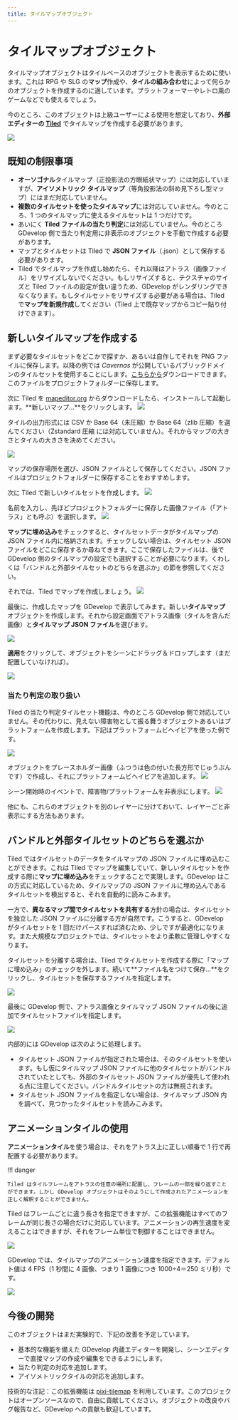 ```yaml
---
title: タイルマップオブジェクト
---
```

# タイルマップオブジェクト

タイルマップオブジェクトはタイルベースのオブジェクトを表示するために使います。これは RPG や SLG の**マップ**作成や、**タイルの組み合わせ**によって何らかのオブジェクトを作成するのに適しています。プラットフォーマーやレトロ風のゲームなどでも使えるでしょう。

今のところ、このオブジェクトは上級ユーザーによる使用を想定しており、**外部エディターの [Tiled](https://www.mapeditor.org/)** でタイルマップを作成する必要があります。

![](/gdevelop5/objects/tilemap/pasted/20210104-105043.png)

## 既知の制限事項

  * **オーソゴナル**タイルマップ（正投影法の方眼紙状マップ）には対応していますが、**アイソメトリック タイルマップ**（等角投影法の斜め見下ろし型マップ）にはまだ対応していません。
  * **複数のタイルセットを使ったタイルマップ**には対応していません。今のところ、1 つのタイルマップに使えるタイルセットは 1 つだけです。
  * あいにく **Tiled ファイルの当たり判定**には対応していません。今のところ GDevelop 側で当たり判定用に非表示のオブジェクトを手動で作成する必要があります。
  * マップとタイルセットは Tiled で **JSON ファイル**（.json）として保存する必要があります。
  * Tiled でタイルマップを作成し始めたら、それ以降はアトラス（画像ファイル）をリサイズしないでください。もしリサイズすると、テクスチャのサイズと Tiled ファイルの設定が食い違うため、GDevelop がレンダリングできなくなります。もしタイルセットをリサイズする必要がある場合は、Tiled で**マップを新規作成**してください（Tiled 上で既存マップからコピー貼り付けできます）。

## 新しいタイルマップを作成する

まず必要なタイルセットをどこかで探すか、あるいは自作してそれを PNG ファイルに保存します。以降の例では *Cavernas* が公開しているパブリックドメインのタイルセットを使用することにします。[こちらから](https://adamatomic.itch.io/cavernas)ダウンロードできます。このファイルをプロジェクトフォルダーに保存します。

次に Tiled を [mapeditor.org](https://www.mapeditor.org/) からダウンロードしたら、インストールして起動します。**新しいマップ...**をクリックします。
![](/gdevelop5/objects/tilemap/pasted/20210104-112522.png)

タイルの出力形式には CSV か Base 64（未圧縮）か Base 64（zlib 圧縮）を選んでください（Zstandard 圧縮 には対応していません）。それからマップの大きさとタイルの大きさを決めてください。

![](/gdevelop5/objects/tilemap/pasted/20210104-112656.png)

マップの保存場所を選び、JSON ファイルとして保存してください。JSON ファイルはプロジェクトフォルダーに保存することをおすすめします。

次に Tiled で新しいタイルセットを作成します。
![](/gdevelop5/objects/tilemap/pasted/20210104-112850.png)

名前を入力し、先ほどプロジェクトフォルダーに保存した画像ファイル（「アトラス」とも呼ぶ）を選択します。
![](/gdevelop5/objects/tilemap/pasted/20210104-113221.png)

**マップに埋め込み**をチェックすると、タイルセットデータがタイルマップの JSON ファイル内に格納されます。チェックしない場合は、タイルセット JSON ファイルをどこに保存するか尋ねてきます。ここで保存したファイルは、後で GDevelop 側のタイルマップの設定でも選択することが必要になります。くわしくは「バンドルと外部タイルセットのどちらを選ぶか」の節を参照してください。

それでは、Tiled でマップを作成しましょう。
![](/gdevelop5/objects/tilemap/pasted/20210104-114523.png)

最後に、作成したマップを GDevelop で表示してみます。新しい**タイルマップ**オブジェクトを作成します。それから設定画面でアトラス画像（タイルを含んだ画像）と**タイルマップ JSON ファイル**を選びます。

![](/gdevelop5/objects/tilemap/pasted/20210104-114702.png)

**適用**をクリックして、オブジェクトをシーンにドラッグ＆ドロップします（まだ配置していなければ）。

![](/gdevelop5/objects/tilemap/pasted/20210104-114824.png)

### 当たり判定の取り扱い

Tiled の当たり判定タイルセット機能は、今のところ GDevelop 側で対応していません。その代わりに、見えない障害物として振る舞うオブジェクトあるいはプラットフォームを作成します。下記はプラットフォームビヘイビアを使った例です。

![](/gdevelop5/objects/tilemap/pasted/20210104-122010.png)

オブジェクトをプレースホルダー画像（ふつうは色の付いた長方形でじゅうぶんです）で作成し、それにプラットフォームビヘイビアを追加します。 
![](/gdevelop5/objects/tilemap/pasted/20210104-115630.png)

シーン開始時のイベントで、障害物/プラットフォームを非表示にします。
![](/gdevelop5/objects/tilemap/pasted/20210104-120406.png)

他にも、これらのオブジェクトを別のレイヤーに分けておいて、レイヤーごと非表示にする方法もあります。

## バンドルと外部タイルセットのどちらを選ぶか

Tiled ではタイルセットのデータをタイルマップの JSON ファイルに埋め込むことができます。これは Tiled でマップを編集していて、新しいタイルセットを作成する際に**マップに埋め込み**をチェックすることで実現します。GDevelop はこの方式に対応しているため、タイルマップの JSON ファイルに埋め込んであるタイルセットを検出すると、それを自動的に読みこみます。 

一方で、**異なるマップ間でタイルセットを共有する**方針の場合は、タイルセットを独立した JSON ファイルに分離する方が自然です。こうすると、GDevelop がタイルセットを 1 回だけパースすれば済むため、少しですが最適化になります。また大規模なプロジェクトでは、タイルセットをより柔軟に管理しやすくなります。

タイルセットを分離する場合は、Tiled でタイルセットを作成する際に「マップに埋め込み」のチェックを外します。続いて**ファイル名をつけて保存...**をクリックし、タイルセットを保存するファイルを指定します。

![](/gdevelop5/objects/tilemap/pasted/20210104-105614.png)

最後に GDevelop 側で、アトラス画像とタイルマップ JSON ファイルの後に追加でタイルセットファイルを指定します。

![](/gdevelop5/objects/tilemap/pasted/20210104-110127.png)

内部的には GDevelop は次のように処理します。

* タイルセット JSON ファイルが指定された場合は、そのタイルセットを使います。もし仮にタイルマップ JSON ファイルに他のタイルセットがバンドルされていたとしても、外部のタイルセット JSON ファイルが優先して使われる点に注意してください。バンドルタイルセットの方は無視されます。
* タイルセット JSON ファイルを指定しない場合は、タイルマップ JSON 内を調べて、見つかったタイルセットを読みこみます。

## アニメーションタイルの使用

**アニメーションタイル**を使う場合は、それをアトラス上に正しい順番で 1 行で再配置する必要があります。 

!!! danger

    Tiled はタイルフレームをアトラスの任意の場所に配置し、フレームの一部を繰り返すことができます。しかし GDevelop オブジェクトはそのようにして作成されたアニメーションを正しく解釈することができません。

Tiled はフレームごとに違う長さを指定できますが、この拡張機能はすべてのフレームが同じ長さの場合だけに対応しています。アニメーションの再生速度を変えることはできますが、それをフレーム単位で制御することはできません。 

![](/gdevelop5/objects/tilemap/pasted/20210104-112051.png)

GDevelop では、タイルマップのアニメーション速度を指定できます。デフォルト値は 4 FPS（1 秒間に 4 画像、つまり 1 画像につき 1000÷4＝250 ミリ秒）です。

![](/gdevelop5/objects/tilemap/pasted/20210104-112229.png)

## 今後の開発

このオブジェクトはまだ実験的で、下記の改善を予定しています。

- 基本的な機能を備えた GDevelop 内蔵エディターを開発し、シーンエディターで直接マップの作成や編集をできるようにします。
- 当たり判定の対応を追加します。
- アイソメトリックタイルの対応を追加します。

技術的な注記：この拡張機能は [pixi-tilemap](https://github.com/pixijs/pixi-tilemap) を利用しています。このプロジェクトはオープンソースなので、自由に貢献してください。オブジェクトの改良やバグ報告など、GDevelop への貢献も歓迎しています。